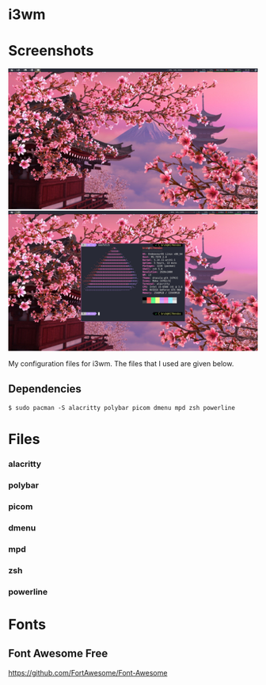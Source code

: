 # i3wm

# Screenshots
![Alt text](/Screenshot.png?raw=true "Screenshot")
![Alt text](/Screenshot2.png?raw=true "Screenshot-2")

My configuration files for i3wm.
The files that I used are given below.

## Dependencies
```` console
$ sudo pacman -S alacritty polybar picom dmenu mpd zsh powerline
```` 

# Files

### alacritty

### polybar

### picom

### dmenu

### mpd

### zsh

### powerline

# Fonts

## Font Awesome Free
https://github.com/FortAwesome/Font-Awesome
